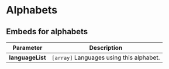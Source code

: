 # Alphabets

## Embeds for alphabets

| Parameter | Description |
| --- | --- |
| **languageList** | `[array]` Languages using this alphabet. |
